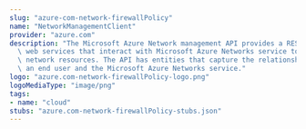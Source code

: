 ```yaml
---
slug: "azure-com-network-firewallPolicy"
name: "NetworkManagementClient"
provider: "azure.com"
description: "The Microsoft Azure Network management API provides a RESTful set of\
  \ web services that interact with Microsoft Azure Networks service to manage your\
  \ network resources. The API has entities that capture the relationship between\
  \ an end user and the Microsoft Azure Networks service."
logo: "azure.com-network-firewallPolicy-logo.png"
logoMediaType: "image/png"
tags:
- name: "cloud"
stubs: "azure.com-network-firewallPolicy-stubs.json"
---
```


